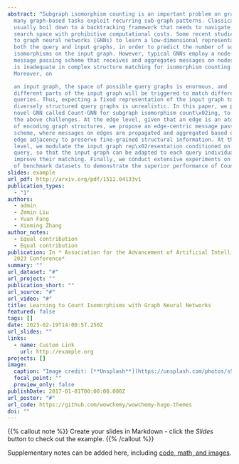 ```yaml
---
abstract: "Subgraph isomorphism counting is an important problem on graphs, as
  many graph-based tasks exploit recurring sub-graph patterns. Classical methods
  usually boil down to a backtracking framework that needs to navigate a huge
  search space with prohibitive computational costs. Some recent studies resort
  to graph neural networks (GNNs) to learn a low-dimensional representation for
  both the query and input graphs, in order to predict the number of subgraph
  isomorphisms on the input graph. However, typical GNNs employ a node-centric
  message passing scheme that receives and aggregates messages on nodes, which
  is inadequate in complex structure matching for isomorphism counting.
  Moreover, on

  an input graph, the space of possible query graphs is enormous, and
  different parts of the input graph will be triggered to match different
  queries. Thus, expecting a fixed representation of the input graph to match
  diversely structured query graphs is unrealistic. In this paper, we propose a
  novel GNN called Count-GNN for subgraph isomorphism count\x02ing, to deal with
  the above challenges. At the edge level, given that an edge is an atomic unit
  of encoding graph structures, we propose an edge-centric message passing
  scheme, where messages on edges are propagated and aggregated based on the
  edge adjacency to preserve fine-grained structural information. At the graph
  level, we modulate the input graph rep\x02resentation conditioned on the
  query, so that the input graph can be adapted to each query individually to
  improve their matching. Finally, we conduct extensive experiments on a number
  of benchmark datasets to demonstrate the superior performance of Count-GNN."
slides: example
url_pdf: http://arxiv.org/pdf/1512.04133v1
publication_types:
  - "1"
authors:
  - admin
  - Zemin Liu
  - Yuan Fang
  - Xinming Zhang
author_notes:
  - Equal contribution
  - Equal contribution
publication: In * Association for the Advancement of Artificial Intelligence
  2023 Conference*
summary: ""
url_dataset: "#"
url_project: ""
publication_short: ""
url_source: "#"
url_video: "#"
title: Learning to Count Isomorphisms with Graph Neural Networks
featured: false
tags: []
date: 2023-02-19T14:00:57.250Z
url_slides: ""
links:
  - name: Custom Link
    url: http://example.org
projects: []
image:
  caption: "Image credit: [**Unsplash**](https://unsplash.com/photos/s9CC2SKySJM)"
  focal_point: ""
  preview_only: false
publishDate: 2017-01-01T00:00:00.000Z
url_poster: "#"
url_code: https://github.com/wowchemy/wowchemy-hugo-themes
doi: ""
---
```


{{% callout note %}}
Create your slides in Markdown - click the *Slides* button to check out the example.
{{% /callout %}}

Supplementary notes can be added here, including [code, math, and images](https://wowchemy.com/docs/writing-markdown-latex/).
